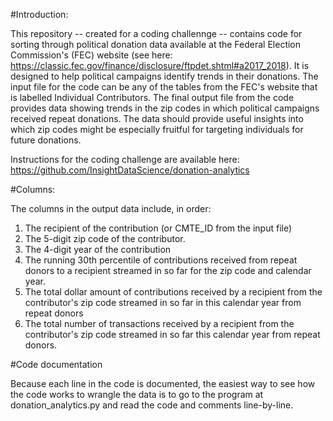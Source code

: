 #Introduction:

This repository -- created for a coding challennge -- contains code for sorting through political donation data available at the Federal Election Commission's (FEC) website (see here: https://classic.fec.gov/finance/disclosure/ftpdet.shtml#a2017_2018). It is designed to help political campaigns identify trends in their donations. The input file for the code can be any of the tables from the FEC's website that is labelled Individual Contributors. The final output file from the code provides data showing trends in the zip codes in which political campaigns received repeat donations. The data should provide useful insights into which zip codes might be especially fruitful for targeting individuals for future donations.

Instructions for the coding challenge are available here: https://github.com/InsightDataScience/donation-analytics

#Columns:

The columns in the output data include, in order:

1) The recipient of the contribution (or CMTE_ID from the input file)
2) The 5-digit zip code of the contributor.
3) The 4-digit year of the contribution
4) The running 30th percentile of contributions received from repeat donors to a recipient streamed in so far for the zip code and calendar year.
5) The total dollar amount of contributions received by a recipient from the contributor's zip code streamed in so far in this calendar year from repeat donors
6) The total number of transactions received by a recipient from the contributor's zip code streamed in so far this calendar year from repeat donors.

#Code documentation

Because each line in the code is documented, the easiest way to see how the code works to wrangle the data is to go to the program at donation_analytics.py and read the code and comments line-by-line.
